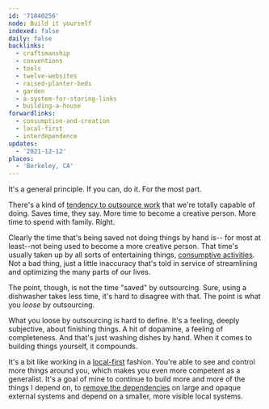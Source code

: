 ```yaml
---
id: '71840256'
node: Build it yourself
indexed: false
daily: false
backlinks:
  - craftsmanship
  - conventions
  - tools
  - twelve-websites
  - raised-planter-beds
  - garden
  - a-system-for-storing-links
  - building-a-house
forwardlinks:
  - consumption-and-creation
  - local-first
  - interdependence
updates:
  - '2021-12-12'
places:
  - 'Berkeley, CA'
---
```

It's a general principle. If you can, do it. For the most part. 

There's a kind of [tendency to outsource work](https://nav.al/hourly-rate) that we're totally capable of doing. Saves time, they say. More time to become a creative person. More time to spend with family. Right. 

Clearly the time that's being saved not doing things by hand is-- for most at least--not being used to become a more creative person. That time's usually taken up by all sorts of entertaining things, [consumptive activities](consumption-and-creation.md). Not a bad thing, just a little inaccuracy that's told in service of streamlining and optimizing the many parts of our lives. 

The point, though, is not the time "saved" by outsourcing. Sure, using a dishwasher takes less time, it's hard to disagree with that. The point is what you *loose* by outsourcing. 

What you loose by outsourcing is hard to define. It's a feeling, deeply subjective, about finishing things. A hit of dopamine, a feeling of completeness. And that's just washing dishes by hand. When it comes to building things yourself, it compounds.

It's a bit like working in a [local-first](local-first.md) fashion. You're able to see and control more things around you, which makes you even more competent as a generalist. It's a goal of mine to continue to build more and more of the things I depend on, to [remove the dependencies](interdependence.md) on large and opaque external systems and depend on a smaller, more visible local systems.



